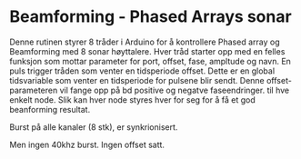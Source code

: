 # Beamforming - Phased Arrays sonar

Denne rutinen styrer 8 tråder i Arduino for å kontrollere Phased array og Beamforming med 8 sonar høyttalere. Hver tråd starter opp med en felles funksjon som mottar parameter for port, offset, fase, ampltude og navn. En puls trigger tråden som venter en tidsperiode offset. Dette er en global tidsvariable som venter en tidsperiode for pulsene blir sendt. Denne offset-parameteren vil fange opp på bd positive og negatve faseendringer. til hve enkelt node. Slik kan hver node styres hver for seg for å få et god beanforming resultat.

Burst på alle kanaler (8 stk), er synkrionisert.

Men ingen 40khz burst. Ingen offset satt.
